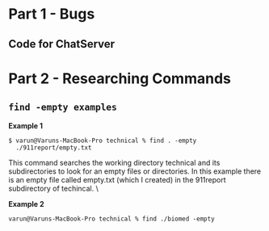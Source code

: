 # Part 1 - Bugs
## Code for ChatServer
# Part 2 - Researching Commands
## ```find -empty examples```
**Example 1**
```
$ varun@Varuns-MacBook-Pro technical % find . -empty
  ./911report/empty.txt
```
This command searches the working directory technical and its subdirectories to look for an empty files or directories. In this example there is an empty file called empty.txt (which I created) in the 911report subdirectory of techincal. \

**Example 2**
```
varun@Varuns-MacBook-Pro technical % find ./biomed -empty
```

